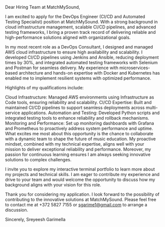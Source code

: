 Dear Hiring Team at MatchMySound,

I am excited to apply for the DevOps Engineer (CI/CD and Automated Testing Specialist) position at MatchMySound. With a strong background in cloud infrastructure management, scalable CI/CD pipelines, and advanced testing frameworks, I bring a proven track record of delivering reliable and high-performance solutions aligned with organizational goals.

In my most recent role as a DevOps Consultant, I designed and managed AWS cloud infrastructure to ensure high availability and scalability. I developed CI/CD pipelines using Jenkins and Ansible, reducing deployment times by 30%, and integrated automated testing frameworks with Selenium and Postman for seamless delivery. My experience with microservices-based architecture and hands-on expertise with Docker and Kubernetes has enabled me to implement resilient systems with optimized performance.

Highlights of my qualifications include:

Cloud Infrastructure: Managed AWS environments using Infrastructure as Code tools, ensuring reliability and scalability.
CI/CD Expertise: Built and maintained CI/CD pipelines to support seamless deployments across multi-service applications.
Automation and Testing: Developed Python scripts and integrated testing tools to enhance reliability and rollback mechanisms.
Monitoring and Performance: Set up monitoring dashboards with Grafana and Prometheus to proactively address system performance and uptime.
What excites me most about this opportunity is the chance to collaborate with a dynamic team to shape the future of music education. My proactive mindset, combined with my technical expertise, aligns well with your mission to deliver exceptional reliability and performance. Moreover, my passion for continuous learning ensures I am always seeking innovative solutions to complex challenges.

I invite you to explore my interactive terminal portfolio to learn more about my projects and technical skills. I am eager to contribute my experience and drive to your team and would welcome the opportunity to discuss how my background aligns with your vision for this role.

Thank you for considering my application. I look forward to the possibility of contributing to the innovative solutions at MatchMySound. Please feel free to contact me at +372 5827 7155 or sgarime1@gmail.com to arrange a discussion.

Sincerely,
Sreyeesh Garimella

